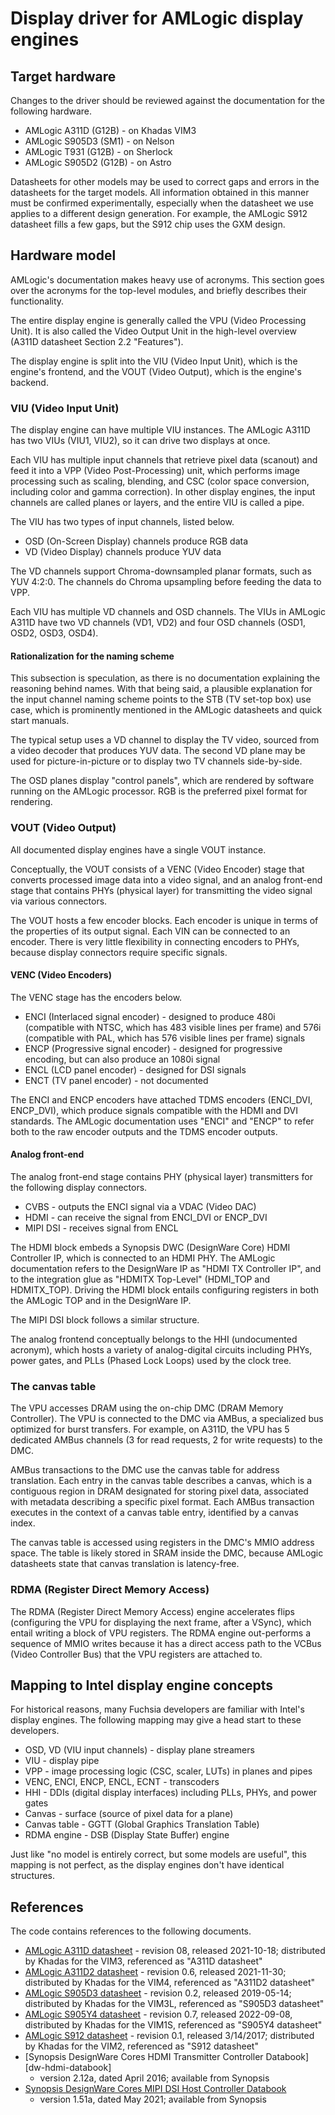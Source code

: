 # Display driver for AMLogic display engines

## Target hardware

Changes to the driver should be reviewed against the documentation for the
following hardware.

* AMLogic A311D (G12B) - on Khadas VIM3
* AMLogic S905D3 (SM1) - on Nelson
* AMLogic T931 (G12B) - on Sherlock
* AMLogic S905D2 (G12B) - on Astro

Datasheets for other models may be used to correct gaps and errors in the
datasheets for the target models. All information obtained in this manner must
be confirmed experimentally, especially when the datasheet we use applies to a
different design generation. For example, the AMLogic S912 datasheet fills a few
gaps, but the S912 chip uses the GXM design.

## Hardware model

AMLogic's documentation makes heavy use of acronyms. This section goes over the
acronyms for the top-level modules, and briefly describes their functionality.

The entire display engine is generally called the VPU (Video Processing Unit).
It is also called the Video Output Unit in the high-level overview (A311D
datasheet Section 2.2 "Features").

The display engine is split into the VIU (Video Input Unit), which is the
engine's frontend, and the VOUT (Video Output), which is the engine's backend.

### VIU (Video Input Unit)

The display engine can have multiple VIU instances. The AMLogic A311D has two
VIUs (VIU1, VIU2), so it can drive two displays at once.

Each VIU has multiple input channels that retrieve pixel data (scanout) and feed
it into a VPP (Video Post-Processing) unit, which performs image processing such
as scaling, blending, and CSC (color space conversion, including color and gamma
correction). In other display engines, the input channels are called planes or
layers, and the entire VIU is called a pipe.

The VIU has two types of input channels, listed below.

* OSD (On-Screen Display) channels produce RGB data
* VD (Video Display) channels produce YUV data

The VD channels support Chroma-downsampled planar formats, such as YUV 4:2:0.
The channels do Chroma upsampling before feeding the data to VPP.

Each VIU has multiple VD channels and OSD channels. The VIUs in AMLogic A311D
have two VD channels (VD1, VD2) and four OSD channels (OSD1, OSD2, OSD3, OSD4).

#### Rationalization for the naming scheme

This subsection is speculation, as there is no documentation explaining the
reasoning behind names. With that being said, a plausible explanation for the
input channel naming scheme points to the STB (TV set-top box) use case, which
is prominently mentioned in the AMLogic datasheets and quick start manuals.

The typical setup uses a VD channel to display the TV video, sourced from a
video decoder that produces YUV data. The second VD plane may be used for
picture-in-picture or to display two TV channels side-by-side.

The OSD planes display "control panels", which are rendered by software running
on the AMLogic processor. RGB is the preferred pixel format for rendering.

### VOUT (Video Output)

All documented display engines have a single VOUT instance.

Conceptually, the VOUT consists of a VENC (Video Encoder) stage that converts
processed image data into a video signal, and an analog front-end stage that
contains PHYs (physical layer) for transmitting the video signal via various
connectors.

The VOUT hosts a few encoder blocks. Each encoder is unique in terms of the
properties of its output signal. Each VIN can be connected to an encoder. There
is very little flexibility in connecting encoders to PHYs, because display
connectors require specific signals.

#### VENC (Video Encoders)

The VENC stage has the encoders below.

* ENCI (Interlaced signal encoder) - designed to produce 480i (compatible with
  NTSC, which has 483 visible lines per frame) and 576i (compatible with PAL,
  which has 576 visible lines per frame) signals
* ENCP (Progressive signal encoder) - designed for progressive encoding, but can
  also produce an 1080i signal
* ENCL (LCD panel encoder) - designed for DSI signals
* ENCT (TV panel encoder) - not documented

The ENCI and ENCP encoders have attached TDMS encoders (ENCI_DVI, ENCP_DVI),
which produce signals compatible with the HDMI and DVI standards. The AMLogic
documentation uses "ENCI" and "ENCP" to refer both to the raw encoder outputs
and the TDMS encoder outputs.

#### Analog front-end

The analog front-end stage contains PHY (physical layer) transmitters for the
following display connectors.

* CVBS - outputs the ENCI signal via a VDAC (Video DAC)
* HDMI - can receive the signal from ENCI_DVI or ENCP_DVI
* MIPI DSI - receives signal from ENCL

The HDMI block embeds a Synopsis DWC (DesignWare Core) HDMI Controller IP, which
is connected to an HDMI PHY. The AMLogic documentation refers to the DesignWare
IP as "HDMI TX Controller IP", and to the integration glue as "HDMITX Top-Level"
(HDMI_TOP and HDMITX_TOP). Driving the HDMI block entails configuring registers
in both the AMLogic TOP and in the DesignWare IP.

The MIPI DSI block follows a similar structure.

The analog frontend conceptually belongs to the HHI (undocumented acronym),
which hosts a variety of analog-digital circuits including PHYs, power gates,
and PLLs (Phased Lock Loops) used by the clock tree.

### The canvas table

The VPU accesses DRAM using the on-chip DMC (DRAM Memory Controller). The VPU is
connected to the DMC via AMBus, a specialized bus optimized for burst transfers.
For example, on A311D, the VPU has 5 dedicated AMBus channels (3 for read
requests, 2 for write requests) to the DMC.

AMBus transactions to the DMC use the canvas table for address translation. Each
entry in the canvas table describes a canvas, which is a contiguous region in
DRAM designated for storing pixel data, associated with metadata describing a
specific pixel format. Each AMBus transaction executes in the context of a
canvas table entry, identified by a canvas index.

The canvas table is accessed using registers in the DMC's MMIO address space.
The table is likely stored in SRAM inside the DMC, because AMLogic datasheets
state that canvas translation is latency-free.

### RDMA (Register Direct Memory Access)

The RDMA (Register Direct Memory Access) engine accelerates flips (configuring
the VPU for displaying the next frame, after a VSync), which entail writing a
block of VPU registers. The RDMA engine out-performs a sequence of MMIO writes
because it has a direct access path to the VCBus (Video Controller Bus) that
the VPU registers are attached to.

## Mapping to Intel display engine concepts

For historical reasons, many Fuchsia developers are familiar with Intel's
display engines. The following mapping may give a head start to these
developers.

* OSD, VD (VIU input channels) - display plane streamers
* VIU - display pipe
* VPP - image processing logic (CSC, scaler, LUTs) in planes and pipes
* VENC, ENCI, ENCP, ENCL, ECNT - transcoders
* HHI - DDIs (digital display interfaces) including PLLs, PHYs, and power gates
* Canvas - surface (source of pixel data for a plane)
* Canvas table - GGTT (Global Graphics Translation Table)
* RDMA engine - DSB (Display State Buffer) engine

Just like "no model is entirely correct, but some models are useful", this
mapping is not perfect, as the display engines don't have identical structures.

## References

The code contains references to the following documents.

* [AMLogic A311D datasheet][a311d-datasheet] - revision 08, released 2021-10-18;
  distributed by Khadas for the VIM3, referenced as "A311D datasheet"
* [AMLogic A311D2 datasheet][a311d2-datasheet] - revision 0.6, released
  2021-11-30; distributed by Khadas for the VIM4, referenced as "A311D2
  datasheet"
* [AMLogic S905D3 datasheet][s905d3-datasheet] - revision 0.2, released
  2019-05-14; distributed by Khadas for the VIM3L, referenced as "S905D3
  datasheet"
* [AMLogic S905Y4 datasheet][s905y4-datasheet] - revision 0.7, released
  2022-09-08, distributed by Khadas for the VIM1S, referenced as "S905Y4
  datasheet"
* [AMLogic S912 datasheet][s912-datasheet] - revision 0.1, released 3/14/2017;
  distributed by Khadas for the VIM2, referenced as "S912 datasheet"
* [Synopsis DesignWare Cores HDMI Transmitter Controller Databook][dw-hdmi-databook]
  - version 2.12a, dated April 2016; available from Synopsis
* [Synopsis DesignWare Cores MIPI DSI Host Controller Databook][dw-dsi-databook]
  - version 1.51a, dated May 2021; available from Synopsis

[a311d-datasheet]: https://dl.khadas.com/products/vim3/datasheet/a311d_datasheet_08_wesion.pdf
[a311d2-datasheet]: https://dl.khadas.com/products/vim4/datasheet/amlogic_a311d2_datasheet_v06.pdf
[s905d3-datasheet]: https://dl.khadas.com/products/vim3l/datasheet/s905d3_datasheet_0.2_wesion.pdf
[s905y4-datasheet]: https://dl.khadas.com/products/vim1s/datasheet/amlogic_s905y4_datasheet_v0.7.pdf
[s912-datasheet]: https://dl.khadas.com/products/vim2/datasheet/s912_datasheet_v0.220170314publicversion-wesion.pdf
[dw-hmdi-databook]: https://www.synopsys.com/dw/doc.php/iip/DWC_hdmi_tx/2.12a/doc/DWC_hdmi_tx_databook.pdf
[dw-dsi-databook]: https://www.synopsys.com/dw/doc.php/iip/DWC_mipi_dsi_host/1.51a/doc/DWC_mipi_dsi_host_databook.pdf

